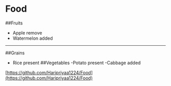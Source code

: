 # Food
##Fruits
- Apple remove
- Watermelon added
----
##Grains
- Rice present
##Vegetables
-Potato present
-Cabbage added

[https://github.com/Haripriyaa1224/Food](https://github.com/Haripriyaa1224/Food)
